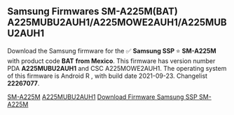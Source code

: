 <h2>Samsung Firmwares SM-A225M(BAT) A225MUBU2AUH1/A225MOWE2AUH1/A225MUBU2AUH1</h2>
Download the Samsung firmware for the ✅ <strong>Samsung SSP </strong> ⭐ <strong>SM-A225M</strong> with product code <strong>BAT</strong> <strong> from Mexico</strong>. This firmware has version number PDA <strong>A225MUBU2AUH1</strong> and CSC A225MOWE2AUH1. The operating system of this firmware is Android R , with build date 2021-09-23. Changelist <strong>22267077</strong>.


[SM-A225M](https://samfirm.shop/samsung/model/SM-A225M)
[A225MUBU2AUH1](https://samfirm.shop/samsung/pda/A225MUBU2AUH1)
[Download Firmware Samsung SSP SM-A225M](https://samfirm.shop/samsung/firmware/459424)
